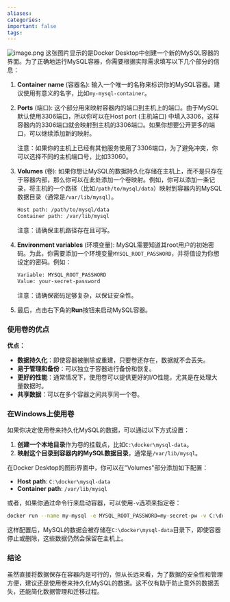 ```yaml
---
aliases: 
categories: 
important: false
tags:
---
```

![image.png](https://cdn.jsdelivr.net/gh/duanbiao2000/BlogGallery@main/picture/20240920102749.png)
这张图片显示的是Docker Desktop中创建一个新的MySQL容器的界面。为了正确地运行MySQL容器，你需要根据实际需求填写以下几个部分的信息：

1. **Container name** (容器名): 输入一个唯一的名称来标识你的MySQL容器。建议使用有意义的名字，比如`my-mysql-container`。

2. **Ports** (端口): 这个部分用来映射容器内的端口到主机上的端口。由于MySQL默认使用3306端口，所以你可以在Host port (主机端口) 中填入3306，这样容器内的3306端口就会映射到主机的3306端口。如果你想要公开更多的端口，可以继续添加新的映射。

   注意：如果你的主机上已经有其他服务使用了3306端口，为了避免冲突，你可以选择不同的主机端口号，比如33060。

3. **Volumes** (卷): 如果你想让MySQL的数据持久化存储在主机上，而不是只存在于容器内部，那么你可以在此处添加一个卷映射。例如，你可以添加一条记录，将主机的一个路径（比如`/path/to/mysql/data`）映射到容器内的MySQL数据目录（通常是`/var/lib/mysql`）。

   ```bash
   Host path: /path/to/mysql/data
   Container path: /var/lib/mysql
   ```

   注意：请确保主机路径存在且可写。

4. **Environment variables** (环境变量): MySQL需要知道其root用户的初始密码。为此，你需要添加一个环境变量`MYSQL_ROOT_PASSWORD`，并将值设为你想设定的密码。例如：

   ```bash
   Variable: MYSQL_ROOT_PASSWORD
   Value: your-secret-password
   ```

   注意：请确保密码足够复杂，以保证安全性。

5. 最后，点击右下角的**Run**按钮来启动MySQL容器。



### 使用卷的优点

**优点：**
- **数据持久化**：即使容器被删除或重建，只要卷还存在，数据就不会丢失。
- **易于管理和备份**：可以独立于容器进行备份和恢复。
- **更好的性能**：通常情况下，使用卷可以提供更好的I/O性能，尤其是在处理大量数据时。
- **共享数据**：可以在多个容器之间共享同一个卷。

### 在Windows上使用卷

如果你决定使用卷来持久化MySQL的数据，可以通过以下方式设置：

1. **创建一个本地目录**作为卷的挂载点，比如`C:\docker\mysql-data`。
2. **映射这个目录到容器内的MySQL数据目录**，通常是`/var/lib/mysql`。

在Docker Desktop的图形界面中，你可以在"Volumes"部分添加如下配置：
- **Host path**: `C:\docker\mysql-data`
- **Container path**: `/var/lib/mysql`

或者，如果你通过命令行来启动容器，可以使用`-v`选项来指定卷：

```bash
docker run --name my-mysql -e MYSQL_ROOT_PASSWORD=my-secret-pw -v C:\docker\mysql-data:/var/lib/mysql -d mysql:latest
```

这样配置后，MySQL的数据会被存储在`C:\docker\mysql-data`目录下，即使容器停止或删除，这些数据仍然会保留在主机上。

### 结论

虽然直接将数据保存在容器内是可行的，但从长远来看，为了数据的安全性和管理方便，建议还是使用卷来持久化MySQL的数据。这不仅有助于防止意外的数据丢失，还能简化数据管理和迁移过程。